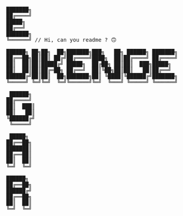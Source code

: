 <pre>
███████╗    
██╔════╝
█████╗  
██╔══╝  
███████╗
╚══════╝ // Hi, can you readme ? 🙃

██████╗ ██╗██╗  ██╗███████╗███╗   ██╗ ██████╗ ███████╗
██╔══██╗██║██║ ██╔╝██╔════╝████╗  ██║██╔════╝ ██╔════╝
██║  ██║██║█████╔╝ █████╗  ██╔██╗ ██║██║  ███╗█████╗  
██║  ██║██║██╔═██╗ ██╔══╝  ██║╚██╗██║██║   ██║██╔══╝  
██████╔╝██║██║  ██╗███████╗██║ ╚████║╚██████╔╝███████╗
╚═════╝ ╚═╝╚═╝  ╚═╝╚══════╝╚═╝  ╚═══╝ ╚═════╝ ╚══════╝

 ██████╗
██╔════╝
██║  ███║
██║   ██║
╚██████╔╝
 ╚═════╝

 █████╗
██╔══██╗
███████║
██╔══██║
██║  ██║
╚═╝  ╚═╝

██████╗
██╔══██╗
██████╔╝
██╔══██╗
██║  ██║
╚═╝  ╚═╝
</pre>

